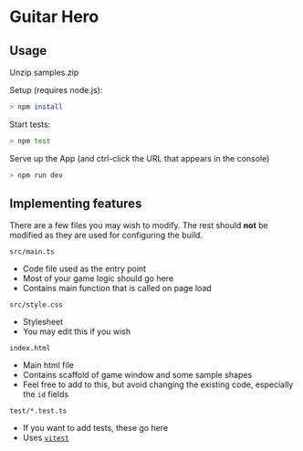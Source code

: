 # Guitar Hero

## Usage
Unzip samples.zip

Setup (requires node.js):

```bash
> npm install
```

Start tests:

```bash
> npm test
```

Serve up the App (and ctrl-click the URL that appears in the console)

```bash
> npm run dev
```


## Implementing features

There are a few files you may wish to modify. The rest should **not** be modified as they are used for configuring the build.

`src/main.ts`

-   Code file used as the entry point
-   Most of your game logic should go here
-   Contains main function that is called on page load

`src/style.css`

-   Stylesheet
-   You may edit this if you wish

`index.html`

-   Main html file
-   Contains scaffold of game window and some sample shapes
-   Feel free to add to this, but avoid changing the existing code, especially the `id` fields

`test/*.test.ts`

-   If you want to add tests, these go here
-   Uses [`vitest`](https://vitest.dev/api/)


